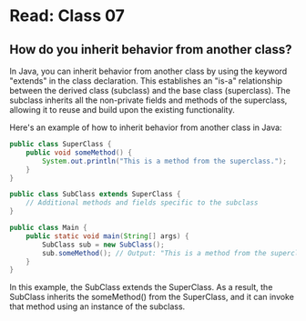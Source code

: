 # Read: Class 07

## How do you inherit behavior from another class?

In Java, you can inherit behavior from another class by using the keyword "extends" in the class declaration. This establishes an "is-a" relationship between the derived class (subclass) and the base class (superclass). The subclass inherits all the non-private fields and methods of the superclass, allowing it to reuse and build upon the existing functionality.

Here's an example of how to inherit behavior from another class in Java:

```java
public class SuperClass {
    public void someMethod() {
        System.out.println("This is a method from the superclass.");
    }
}

public class SubClass extends SuperClass {
    // Additional methods and fields specific to the subclass
}

public class Main {
    public static void main(String[] args) {
        SubClass sub = new SubClass();
        sub.someMethod(); // Output: "This is a method from the superclass."
    }
}
```
In this example, the SubClass extends the SuperClass. As a result, the SubClass inherits the someMethod() from the SuperClass, and it can invoke that method using an instance of the subclass.





